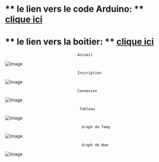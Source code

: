 <h1> ** le lien vers le code Arduino: ** <a href="https://github.com/AhmedBerkat/arduino-coed" >clique ici </a> </h1>
<h1> ** le lien vers la boitier: ** <a href="https://a360.co/3VZFbYh" >clique ici </a> </h1>
                                
                                     Accueil
  ![Image](https://github.com/user-attachments/assets/082062eb-19ca-4432-9171-4d668333710f)
                                    
                                     Inscription
                                    
![Image](https://github.com/user-attachments/assets/816ac2c3-6fa3-4b5a-b2d0-eb3f1ebb1cd7)

                                     Connexion

![Image](https://github.com/user-attachments/assets/fa339b2c-d829-4230-8125-59e2d70f374b)

                                      Tableau
![Image](https://github.com/user-attachments/assets/caa6b031-1698-49dd-8aaa-7b3c62ff0864)

                                       Graph de Temp
![Image](https://github.com/user-attachments/assets/e293fe83-de56-4c5b-a0d6-d06fc12e944f)

                                       Graph de Hum
![Image](https://github.com/user-attachments/assets/b990504c-0b6f-401d-81b4-12d4168ffbcc)
